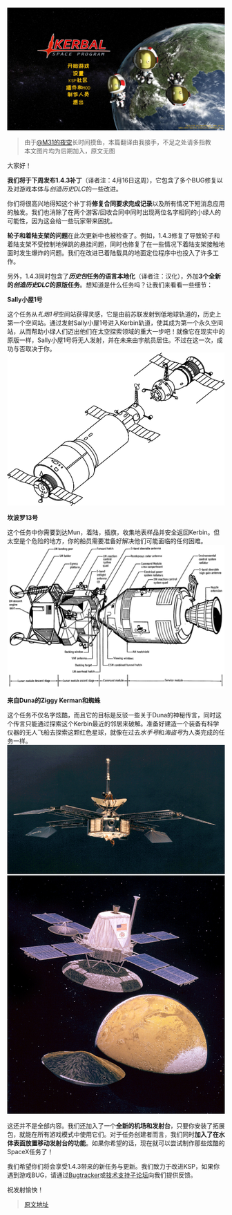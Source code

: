 ![image](https://github.com/Duck1998/Duck1998.github.io/raw/master/Assets/1.4.3%E8%A1%A5%E4%B8%81%E5%B0%86%E4%BA%8E%E4%B8%8B%E5%91%A8%E5%8F%91%E5%B8%83/Title.jpg)
> 由于[@M31的夜空](https://space.bilibili.com/2996571/)长时间摸鱼，本篇翻译由我接手，不足之处请多指教  
> 本文图片均为后期加入，原文无图

大家好！

**我们将于下周发布1.4.3补丁**（译者注：4月16日这周），它包含了多个BUG修复以及对游戏本体与*创造历史DLC*的一些改进。

你们将很高兴地得知这个补丁将**修复合同要求完成记录**以及所有情况下短消息应用的触发。我们也消除了在两个游客/回收合同中同时出现两位名字相同的小绿人的可能性，因为这会给一些玩家带来困扰。

**轮子和着陆支架的问题**在此次更新中也被检查了。例如，1.4.3修复了导致轮子和着陆支架不受控制地弹跳的悬挂问题，同时也修复了在一些情况下着陆支架接触地面时发生爆炸的问题。我们在改进已着陆载具的地面定位程序中也投入了许多工作。

另外，1.4.3同时包含了***历史包*任务的语言本地化**（译者注：汉化），外加**3个全新的*创造历史DLC*的原版任务**。想知道是什么任务吗？让我们来看看一些细节：

**Sally小屋1号**

这个任务从*礼炮1号*空间站获得灵感，它是由前苏联发射到低地球轨道的，历史上第一个空间站。通过发射Sally小屋1号进入Kerbin轨道，使其成为第一个永久空间站，从而帮助小绿人们迈出他们在太空探索领域的重大一步吧！就像它在现实中的原版一样，Sally小屋1号将无人发射，并在未来由宇航员居住。不过在这一次，成功与否取决于你。  
![image](https://github.com/Duck1998/Duck1998.github.io/raw/master/Assets/1.4.3%E8%A1%A5%E4%B8%81%E5%B0%86%E4%BA%8E%E4%B8%8B%E5%91%A8%E5%8F%91%E5%B8%83/Salyut_1.png)

**坎波罗13号**

这个任务中你需要到达Mun，着陆，插旗，收集地表样品并安全返回Kerbin。但太空是个危险的地方，你的船员需要准备好解决他们可能面临的任何困难。  
![image](https://github.com/Duck1998/Duck1998.github.io/raw/master/Assets/1.4.3%E8%A1%A5%E4%B8%81%E5%B0%86%E4%BA%8E%E4%B8%8B%E5%91%A8%E5%8F%91%E5%B8%83/CSM%26LM.jpg)

**来自Duna的Ziggy Kerman和蜘蛛**

这个任务不仅名字炫酷，而且它的目标是反驳一些关于Duna的神秘传言，同时这个传言只能通过探索这个Kerbin最近的邻居来破解。准备好建造一个装备有科学仪器的无人飞船去探索这颗红色星球，就像在过去*水手号*和*海盗号*为人类完成的任务一样。  
![image](https://github.com/Duck1998/Duck1998.github.io/raw/master/Assets/1.4.3%E8%A1%A5%E4%B8%81%E5%B0%86%E4%BA%8E%E4%B8%8B%E5%91%A8%E5%8F%91%E5%B8%83/Mariner_3_and_4.jpg)  
![image](https://github.com/Duck1998/Duck1998.github.io/raw/master/Assets/1.4.3%E8%A1%A5%E4%B8%81%E5%B0%86%E4%BA%8E%E4%B8%8B%E5%91%A8%E5%8F%91%E5%B8%83/Viking_Orbiter_releasing_the_lander.jpg)

这还并不是全部内容。我们还加入了一个**全新的机场和发射台**，只要你安装了拓展包，就能在所有游戏模式中使用它们。对于任务创建者而言，我们同时**加入了在水体表面放置移动发射台的功能**。如果你希望的话，现在就可以尝试制作那些炫酷的SpaceX任务了！

我们希望你们将会享受1.4.3带来的新任务与更新。我们致力于改进KSP，如果你遇到游戏BUG，请通过[Bugtracker](https://bugs.kerbalspaceprogram.com/login)或[技术支持子论坛](https://forum.kerbalspaceprogram.com/index.php?/forum/69-technical-support-pc-unmodded-installs/)向我们提供反馈。

祝发射愉快！

> [原文地址](https://forum.kerbalspaceprogram.com/index.php?/topic/173831-d)
